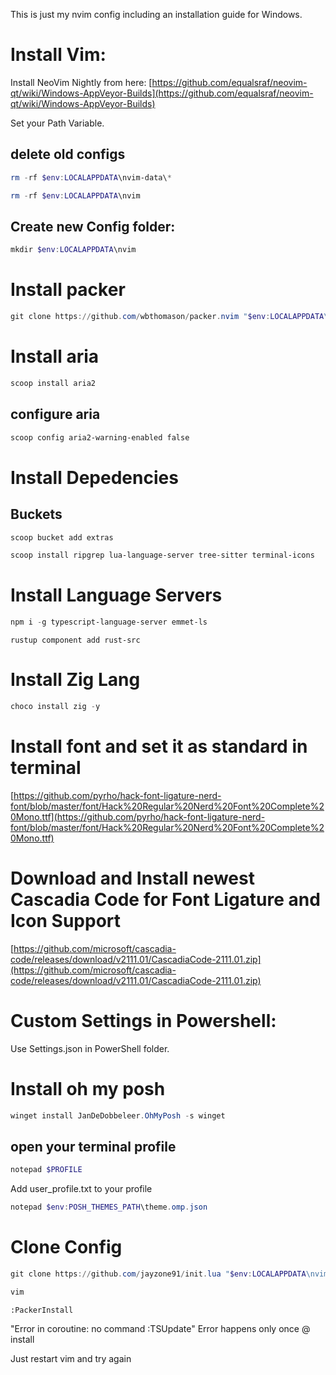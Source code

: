 This is just my nvim config including an installation guide for Windows.

# Install Vim:

Install NeoVim Nightly from here:
[https://github.com/equalsraf/neovim-qt/wiki/Windows-AppVeyor-Builds](https://github.com/equalsraf/neovim-qt/wiki/Windows-AppVeyor-Builds)

Set your Path Variable.

## delete old configs
```PowerShell
rm -rf $env:LOCALAPPDATA\nvim-data\*
```

```PowerShell
rm -rf $env:LOCALAPPDATA\nvim
```

## Create new Config folder:

```PowerShell
mkdir $env:LOCALAPPDATA\nvim
```

# Install packer

```PowerShell
git clone https://github.com/wbthomason/packer.nvim "$env:LOCALAPPDATA\nvim-data\site\pack\packer\start\packer.nvim"
```
# Install aria
```PowerShell
scoop install aria2
```
## configure aria
```PowerShell
scoop config aria2-warning-enabled false
```

# Install Depedencies

## Buckets
```PowerShell
scoop bucket add extras
```

```PowerShell
scoop install ripgrep lua-language-server tree-sitter terminal-icons
```


# Install Language Servers

```PowerShell
npm i -g typescript-language-server emmet-ls
```

```
rustup component add rust-src
```


# Install Zig Lang

```PowerShell
choco install zig -y
```

# Install font and set it as standard in terminal

[https://github.com/pyrho/hack-font-ligature-nerd-font/blob/master/font/Hack%20Regular%20Nerd%20Font%20Complete%20Mono.ttf](https://github.com/pyrho/hack-font-ligature-nerd-font/blob/master/font/Hack%20Regular%20Nerd%20Font%20Complete%20Mono.ttf)

# Download and Install newest Cascadia Code for Font Ligature and Icon Support

[https://github.com/microsoft/cascadia-code/releases/download/v2111.01/CascadiaCode-2111.01.zip](https://github.com/microsoft/cascadia-code/releases/download/v2111.01/CascadiaCode-2111.01.zip)

# Custom Settings in Powershell:

Use Settings.json in PowerShell folder.

# Install oh my posh

```PowerShell
winget install JanDeDobbeleer.OhMyPosh -s winget
```

## open your terminal profile

```PowerShell
notepad $PROFILE
```

Add user_profile.txt to your profile

```PowerShell
notepad $env:POSH_THEMES_PATH\theme.omp.json
```

# Clone Config

```PowerShell
git clone https://github.com/jayzone91/init.lua "$env:LOCALAPPDATA\nvim"
```

```PowerShell
vim
```

```
:PackerInstall
```

"Error in coroutine: no command :TSUpdate" Error happens only once @ install

Just restart vim and try again